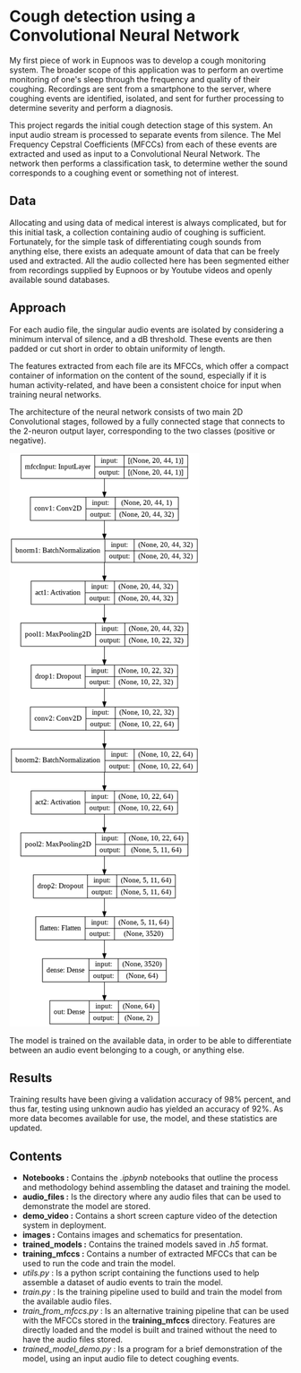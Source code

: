 # Cough detection using a Convolutional Neural Network

My first piece of work in Eupnoos was to develop a cough monitoring system. The broader scope of this application was to perform an overtime monitoring of one's sleep through the frequency and quality of their coughing. Recordings are sent from a smartphone to the server, where coughing events are identified, isolated, and sent for further processing to determine severity and perform a diagnosis.

This project regards the initial cough detection stage of this system. An input audio stream is processed to separate events from silence. The Mel Frequency Cepstral Coefficients (MFCCs) from each of these events are extracted and used as input to a Convolutional Neural Network. The network then performs a classification task, to determine wether the sound corresponds to a coughing event or something not of interest.

## Data

Allocating and using data of medical interest is always complicated, but for this initial task, a collection containing audio of coughing is sufficient. Fortunately, for the simple task of differentiating cough sounds from anything else, there exists an adequate amount of data that can be freely used and extracted. All the audio collected here has been segmented either from recordings supplied by Eupnoos or by Youtube videos and openly available sound databases.

## Approach

For each audio file, the singular audio events are isolated by considering a minimum interval of silence, and a dB threshold. These events are then padded or cut short in order to obtain uniformity of length.

The features extracted from each file are its MFCCs, which offer a compact container of information on the content of the sound, especially if it is human activity-related, and have been a consistent choice for input when training neural networks.

The architecture of the neural network consists of two main 2D Convolutional stages, followed by a fully connected stage that connects to the 2-neuron output layer, corresponding to the two classes (positive or negative).

![alt text](https://github.com/N11K6/Cough_Detector/blob/main/images/model_schematic.png?raw=true)

The model is trained on the available data, in order to be able to differentiate between an audio event belonging to a cough, or anything else.

## Results

Training results have been giving a validation accuracy of 98% percent, and thus far, testing using unknown audio has yielded an accuracy of 92%. As more data becomes available for use, the model, and these statistics are updated.

## Contents

* **Notebooks :** Contains the *.ipbynb* notebooks that outline the process and methodology behind assembling the dataset and training the model.
* **audio_files :** Is the directory where any audio files that can be used to demonstrate the model are stored. 
* **demo_video :** Contains a short screen capture video of the detection system in deployment.
* **images :** Contains images and schematics for presentation.
* **trained_models :** Contains the trained models saved in *.h5* format.
* **training_mfccs :** Contains a number of extracted MFCCs that can be used to run the code and train the model.
* *utils.py* : Is a python script containing the functions used to help assemble a dataset of audio events to train the model.
* *train.py* : Is the training pipeline used to build and train the model from the available audio files.
* *train_from_mfccs.py* : Is an alternative training pipeline that can be used with the MFCCs stored in the **training_mfccs** directory. Features are directly loaded and the model is built and trained without the need to have the audio files stored.
* *trained_model_demo.py* : Is a program for a brief demonstration of the model, using an input audio file to detect coughing events.
